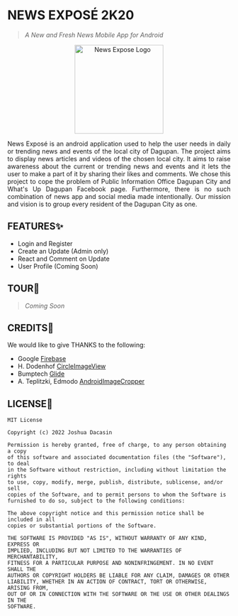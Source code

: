 # NEWS EXPOSÉ 2K20

> _A New and Fresh News Mobile App for Android_

<p align="center"><img alt="News Expose Logo" src="https://raw.githubusercontent.com/codewithJosh/NewsExpose2k20/main/app/src/main/res/drawable/ic_logo.png" width="200"/></p>

<p align="justify">News Exposé is an android application used to help the user needs in daily or trending news and events of the local city of Dagupan. The project aims to display news articles and videos of the chosen local city. It aims to raise awareness about the current or trending news and events and it lets the user to make a part of it by sharing their likes and comments. We chose this project to cope the problem of Public Information Office Dagupan City and What's Up Dagupan Facebook page. Furthermore, there is no such combination of news app and social media made intentionally. Our mission and vision is to group every resident of the Dagupan City as one.</p>

## FEATURES:sparkles:

- Login and Register
- Create an Update (Admin only)
- React and Comment on Update
- User Profile (Coming Soon)

## TOUR:eyes:

> _Coming Soon_

## CREDITS:tada:

We would like to give THANKS to the following:

- Google [Firebase][1]
- H. Dodenhof [CircleImageView][2]
- Bumptech [Glide][3]
- A. Teplitzki, Edmodo [AndroidImageCropper][4]

## LICENSE:memo:

    MIT License

    Copyright (c) 2022 Joshua Dacasin

    Permission is hereby granted, free of charge, to any person obtaining a copy
    of this software and associated documentation files (the "Software"), to deal
    in the Software without restriction, including without limitation the rights
    to use, copy, modify, merge, publish, distribute, sublicense, and/or sell
    copies of the Software, and to permit persons to whom the Software is
    furnished to do so, subject to the following conditions:

    The above copyright notice and this permission notice shall be included in all
    copies or substantial portions of the Software.

    THE SOFTWARE IS PROVIDED "AS IS", WITHOUT WARRANTY OF ANY KIND, EXPRESS OR
    IMPLIED, INCLUDING BUT NOT LIMITED TO THE WARRANTIES OF MERCHANTABILITY,
    FITNESS FOR A PARTICULAR PURPOSE AND NONINFRINGEMENT. IN NO EVENT SHALL THE
    AUTHORS OR COPYRIGHT HOLDERS BE LIABLE FOR ANY CLAIM, DAMAGES OR OTHER
    LIABILITY, WHETHER IN AN ACTION OF CONTRACT, TORT OR OTHERWISE, ARISING FROM,
    OUT OF OR IN CONNECTION WITH THE SOFTWARE OR THE USE OR OTHER DEALINGS IN THE
    SOFTWARE.

[1]: https://firebase.google.com/

[2]: https://github.com/hdodenhof/CircleImageView

[3]: https://github.com/bumptech/glide

[4]: https://github.com/ArthurHub/Android-Image-Cropper
